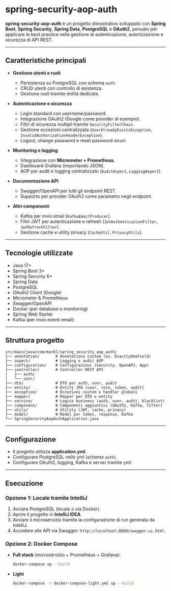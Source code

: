# spring-security-aop-auth

**spring-security-aop-auth** è un progetto dimostrativo sviluppato con **Spring Boot**, **Spring Security**, **Spring Data**, **PostgreSQL** e **OAuth2**, pensato per applicare le best practice nella gestione di autenticazione, autorizzazione e sicurezza di API REST.

---

## Caratteristiche principali

- **Gestione utenti e ruoli**
  - Persistenza su PostgreSQL con schema `auth`.
  - CRUD utenti con controllo di esistenza.
  - Gestione ruoli tramite entità dedicate.

- **Autenticazione e sicurezza**
  - Login standard con username/password.
  - Integrazione OAuth2 (Google come provider di esempio).
  - Filtri di sicurezza multipli tramite `SecurityFilterChain`.
  - Gestione eccezioni centralizzata (`UserAlreadyExistsException`, `InvalidAuthorizationHeaderException`).
  - Logout, change password e reset password sicuri.

- **Monitoring e logging**
  - Integrazione con **Micrometer + Prometheus**.
  - Dashboard Grafana (importando JSON).
  - AOP per audit e logging centralizzato (`AuditAspect`, `LoggingAspect`).

- **Documentazione API**
  - Swagger/OpenAPI per tutti gli endpoint REST.
  - Supporto per provider OAuth2 come parametro negli endpoint.

- **Altri componenti**
  - Kafka per invio email (`KafkaEmailProducer`).
  - Filtri JWT per autenticazione e refresh (`JwtAuthenticationFilter`, `JwtRefreshFilter`).
  - Gestione cache e utility privacy (`CacheUtil`, `PrivacyUtils`).

---

## Tecnologie utilizzate

- Java 17+
- Spring Boot 3+
- Spring Security 6+
- Spring Data
- PostgreSQL
- OAuth2 Client (Google)
- Micrometer & Prometheus
- Swagger/OpenAPI
- Docker (per database e monitoring)
- Spring Web Starter
- Kafka (per invio eventi email)

---

## Struttura progetto

```text
src/main/java/com/marbl/spring_security_aop_auth/
├── annotation/       # Annotations custom (es. ExactlyOneField)
├── aspect/           # Logging e audit AOP
├── configuration/    # Configurazioni (Security, OpenAPI, App)
├── controller/       # Controller REST API
│   ├── auth/
│   └── user/
├── dto/              # DTO per auth, user, audit
├── entity/           # Entity JPA (user, role, token, audit)
├── exception/        # Eccezioni custom e handler globali
├── mapper/           # Mapper per DTO e entity
├── service/          # Logica business (auth, user, audit, blacklist)
├── component/        # Componenti aggiuntivi (OAuth2, Kafka, filter)
├── utils/            # Utility (JWT, cache, privacy)
├── model/            # Model per token, response, Kafka
└── SpringSecurityAopAuthApplication.java
```
---

## Configurazione

- Il progetto utilizza **application.yml**.
- Configurare PostgreSQL nello yml (schema `auth`).
- Configurare OAuth2, logging, Kafka e server tramite yml.

---

## Esecuzione

### Opzione 1: Locale tramite IntelliJ
1. Avviare PostgreSQL (locale o via Docker).
2. Aprire il progetto in **IntelliJ IDEA**.
3. Avviare il microservizio tramite la configurazione di run generata da IntelliJ.
4. Accedere alle API via Swagger: `http://localhost:8080/swagger-ui.html`.

### Opzione 2: Docker Compose
- **Full stack** (microservizio + Prometheus + Grafana):
  ```bash
  docker-compose up --build

- **Light**
  ```bash
  docker-compose -f docker-compose-light.yml up --build
